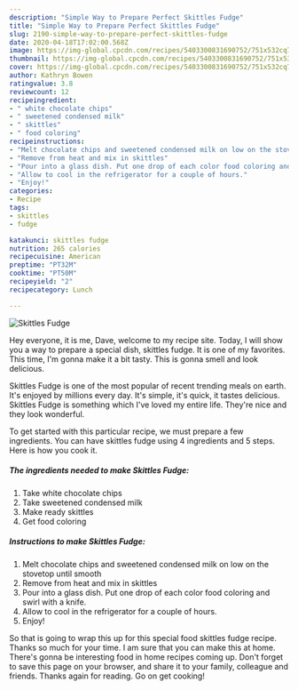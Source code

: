 ```yaml
---
description: "Simple Way to Prepare Perfect Skittles Fudge"
title: "Simple Way to Prepare Perfect Skittles Fudge"
slug: 2190-simple-way-to-prepare-perfect-skittles-fudge
date: 2020-04-18T17:02:00.568Z
image: https://img-global.cpcdn.com/recipes/5403300831690752/751x532cq70/skittles-fudge-recipe-main-photo.jpg
thumbnail: https://img-global.cpcdn.com/recipes/5403300831690752/751x532cq70/skittles-fudge-recipe-main-photo.jpg
cover: https://img-global.cpcdn.com/recipes/5403300831690752/751x532cq70/skittles-fudge-recipe-main-photo.jpg
author: Kathryn Bowen
ratingvalue: 3.8
reviewcount: 12
recipeingredient:
- " white chocolate chips"
- " sweetened condensed milk"
- " skittles"
- " food coloring"
recipeinstructions:
- "Melt chocolate chips and sweetened condensed milk on low on the stovetop until smooth"
- "Remove from heat and mix in skittles"
- "Pour into a glass dish. Put one drop of each color food coloring and swirl with a knife."
- "Allow to cool in the refrigerator for a couple of hours."
- "Enjoy!"
categories:
- Recipe
tags:
- skittles
- fudge

katakunci: skittles fudge 
nutrition: 265 calories
recipecuisine: American
preptime: "PT32M"
cooktime: "PT50M"
recipeyield: "2"
recipecategory: Lunch

---
```



![Skittles Fudge](https://img-global.cpcdn.com/recipes/5403300831690752/751x532cq70/skittles-fudge-recipe-main-photo.jpg)

Hey everyone, it is me, Dave, welcome to my recipe site. Today, I will show you a way to prepare a special dish, skittles fudge. It is one of my favorites. This time, I'm gonna make it a bit tasty. This is gonna smell and look delicious.

Skittles Fudge is one of the most popular of recent trending meals on earth. It's enjoyed by millions every day. It's simple, it's quick, it tastes delicious. Skittles Fudge is something which I've loved my entire life. They're nice and they look wonderful.




To get started with this particular recipe, we must prepare a few ingredients. You can have skittles fudge using 4 ingredients and 5 steps. Here is how you cook it.

<!--inarticleads1-->

##### The ingredients needed to make Skittles Fudge:

1. Take  white chocolate chips
1. Take  sweetened condensed milk
1. Make ready  skittles
1. Get  food coloring




<!--inarticleads2-->

##### Instructions to make Skittles Fudge:

1. Melt chocolate chips and sweetened condensed milk on low on the stovetop until smooth
1. Remove from heat and mix in skittles
1. Pour into a glass dish. Put one drop of each color food coloring and swirl with a knife.
1. Allow to cool in the refrigerator for a couple of hours.
1. Enjoy!




So that is going to wrap this up for this special food skittles fudge recipe. Thanks so much for your time. I am sure that you can make this at home. There's gonna be interesting food in home recipes coming up. Don't forget to save this page on your browser, and share it to your family, colleague and friends. Thanks again for reading. Go on get cooking!
